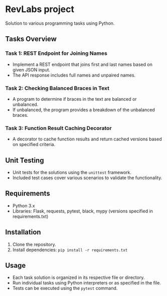 # RevLabs project

Solution to various programming tasks using Python. 

## Tasks Overview

### Task 1: REST Endpoint for Joining Names
- Implement a REST endpoint that joins first and last names based on given JSON input.
- The API response includes full names and unpaired names.

### Task 2: Checking Balanced Braces in Text
- A program to determine if braces in the text are balanced or unbalanced.
- If unbalanced, the program provides a breakdown of the unbalanced braces.

### Task 3: Function Result Caching Decorator
- A decorator to cache function results and return cached versions based on specified criteria.

## Unit Testing
- Unit tests for the solutions using the `unittest` framework.
- Included test cases cover various scenarios to validate the functionality.

## Requirements
- Python 3.x
- Libraries: Flask, requests, pytest, black, mypy (versions specified in requirements.txt)

## Installation
1. Clone the repository.
2. Install dependencies: `pip install -r requirements.txt`

## Usage
- Each task solution is organized in its respective file or directory.
- Run individual tasks using Python interpreters or as specified in the file.
- Tests can be executed using the `pytest` command.

